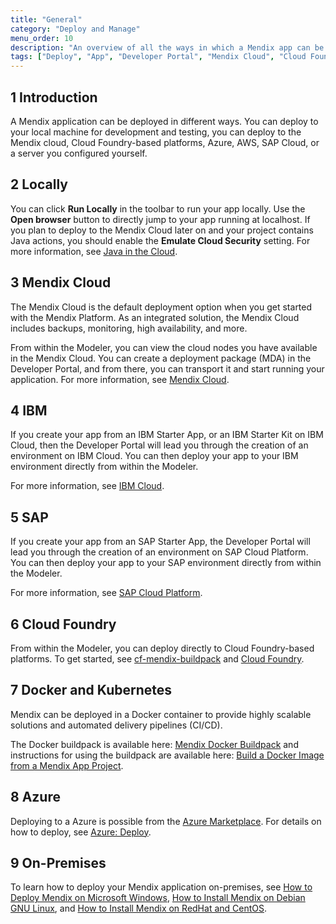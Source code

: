 ```yaml
---
title: "General"
category: "Deploy and Manage"
menu_order: 10
description: "An overview of all the ways in which a Mendix app can be deployed"
tags: ["Deploy", "App", "Developer Portal", "Mendix Cloud", "Cloud Foundry", "Azure", "Docker", "IBM", "SAP", "On-premises", "Kubernetes"]
---
```


## 1 Introduction

A Mendix application can be deployed in different ways. You can deploy to your local machine for development and testing, you can deploy to the Mendix cloud, Cloud Foundry-based platforms, Azure, AWS, SAP Cloud, or a server you configured yourself.

## 2 Locally

You can click **Run Locally** in the toolbar to run your app locally. Use the **Open browser** button to directly jump to your app running at localhost. If you plan to deploy to the Mendix Cloud later on and your project contains Java actions, you should enable the **Emulate Cloud Security** setting. For more information, see [Java in the Cloud](java-in-the-cloud).

## 3 Mendix Cloud

The Mendix Cloud is the default deployment option when you get started with the Mendix Platform. As an integrated solution, the Mendix Cloud includes backups, monitoring, high availability, and more.

From within the Modeler, you can view the cloud nodes you have available in the Mendix Cloud. You can create a deployment package (MDA) in the Developer Portal, and from there, you can transport it and start running your application. For more information, see [Mendix Cloud](mendix-cloud-deploy).

## 4 IBM

If you create your app from an IBM Starter App, or an IBM Starter Kit on IBM Cloud, then the Developer Portal will lead you through the creation of an environment on IBM Cloud. You can then deploy your app to your IBM environment directly from within the Modeler.

For more information, see [IBM Cloud](ibm-cloud).

## 5 SAP

If you create your app from an SAP Starter App, the Developer Portal will lead you through the creation of an environment on SAP Cloud Platform. You can then deploy your app to your SAP environment directly from within the Modeler.

For more information, see [SAP Cloud Platform](sap-cloud-platform).

## 6 Cloud Foundry

From within the Modeler, you can deploy directly to Cloud Foundry-based platforms. To get started, see [cf-mendix-buildpack](https://github.com/mendix/cf-mendix-buildpack) and [Cloud Foundry](cloud-foundry-deploy).

## 7 Docker and Kubernetes

Mendix can be deployed in a Docker container to provide highly scalable solutions and automated delivery pipelines (CI/CD).

The Docker buildpack is available here: [Mendix Docker Buildpack](https://github.com/mendix/docker-mendix-buildpack) and instructions for using the buildpack are available here: [Build a Docker Image from a Mendix App Project](/developerportal/deploy/docker-deploy).

## 8 Azure

Deploying to a Azure is possible from the [Azure Marketplace](https://azure.microsoft.com/en-us/marketplace/partners/mendix/mendix-pro/). For details on how to deploy, see [Azure: Deploy](azure-deploy).

## 9 On-Premises

To learn how to deploy your Mendix application on-premises, see [How to Deploy Mendix on Microsoft Windows](deploy-mendix-on-microsoft-windows), [How to Install Mendix on Debian GNU Linux](installing-mendix-on-debian-gnu-linux), and [How to Install Mendix on RedHat and CentOS](installing-mendix-on-redhat-and-centos).
